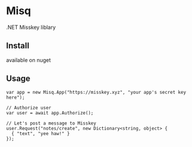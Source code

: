 # Misq
.NET Misskey liblary

## Install
available on nuget

## Usage

``` Csharp
var app = new Misq.App("https://misskey.xyz", "your app's secret key here");

// Authorize user
var user = await app.Authorize();

// Let's post a message to Misskey
user.Request("notes/create", new Dictionary<string, object> {
  { "text", "yee haw!" }
});
```
